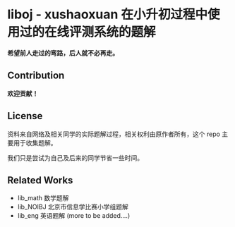 # liboj - xushaoxuan 在小升初过程中使用过的在线评测系统的题解

**希望前人走过的弯路，后人就不必再走。** 

## Contribution

**欢迎贡献！**

## License

资料来自网络及相关同学的实际题解过程，相关权利由原作者所有，这个 repo 主要用于收集题解。

我们只是尝试为自己及后来的同学节省一些时间。

## Related Works

- lib_math  数学题解 
- lib_NOIBJ 北京市信息学比赛小学组题解
- lib_eng   英语题解
(more to be added....)
